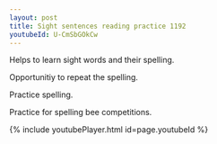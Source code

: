 ```yaml
---
layout: post
title: Sight sentences reading practice 1192
youtubeId: U-CmSbGOkCw
---
```

 
 
Helps to learn sight words and their spelling.

Opportunitiy to repeat the spelling. 

Practice spelling. 
 
Practice for spelling bee competitions. 
 
{% include youtubePlayer.html id=page.youtubeId %}
 
 
